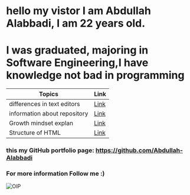 # hello my vistor I am Abdullah Alabbadi, I am 22 years old.

# I was graduated, majoring in Software Engineering,I have knowledge not bad in programming

| Topics                       | Link             |
| ---------------------------- | ---------------- |
| differences in text editors  | [Link](read.md)  |
| information about repository | [Link](read1.md) |
| Growth mindset explan        | [Link](read2.md) |
| Structure of HTML            | [Link](read3.md) |

### this my GitHub portfolio page: https://github.com/Abdullah-Alabbadi

### For more information Follow me :)

![OIP](https://user-images.githubusercontent.com/81149054/112167238-f7c58780-8bf8-11eb-9812-95aecbcc5826.jpg)
